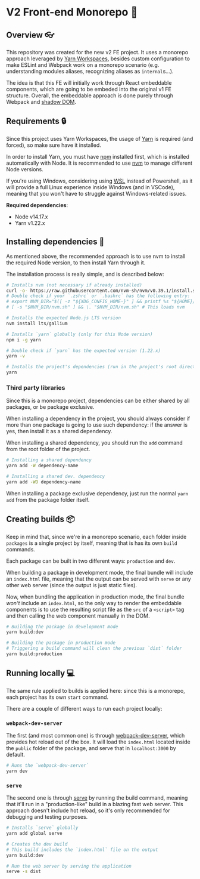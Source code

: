 # V2 Front-end Monorepo :muscle:

## Overview :eyeglasses:

This repository was created for the new v2 FE project. It uses a monorepo approach leveraged by [Yarn Workspaces](https://classic.yarnpkg.com/lang/en/docs/workspaces/), besides custom configuration to make ESLint and Webpack work on a monorepo scenario (e.g. understanding modules aliases, recognizing aliases as `internal`s...).

The idea is that this FE will initially work through React embeddable components, which are going to be embeded into the original v1 FE structure. Overall, the embeddable approach is done purely through Webpack and [shadow DOM](https://developer.mozilla.org/en-US/docs/Web/Web_Components/Using_shadow_DOM).

## Requirements :lock:

Since this project uses Yarn Workspaces, the usage of [Yarn](https://yarnpkg.com/) is required (and forced), so make sure have it installed.

In order to install Yarn, you must have [npm](https://npmjs.com/) installed first, which is installed automatically with Node. It is recommended to use [nvm](nvm.sh) to manage different Node versions.

If you're using Windows, considering using [WSL](https://docs.microsoft.com/en-us/windows/wsl/install) instead of Powershell, as it will provide a full Linux experience inside Windows (and in VSCode), meaning that you won't have to struggle against Windows-related issues.

**Required dependencies**:

- Node v14.17.x
- Yarn v1.22.x

## Installing dependencies :book:

As mentioned above, the recommended approach is to use nvm to install the required Node version, to then install Yarn through it.

The installation process is really simple, and is described below:

```sh
# Installs nvm (not necessary if already installed)
curl -o- https://raw.githubusercontent.com/nvm-sh/nvm/v0.39.1/install.sh | bash
# Double check if your `.zshrc` or `.bashrc` has the following entry:
# export NVM_DIR="$([ -z "${XDG_CONFIG_HOME-}" ] && printf %s "${HOME}/.nvm" || printf %s "${XDG_CONFIG_HOME}/nvm")"
# [ -s "$NVM_DIR/nvm.sh" ] && \. "$NVM_DIR/nvm.sh" # This loads nvm

# Installs the expected Node.js LTS version
nvm install lts/gallium

# Installs `yarn` globally (only for this Node version)
npm i -g yarn

# Double check if `yarn` has the expected version (1.22.x)
yarn -v

# Installs the project's dependencies (run in the project's root directory)
yarn
```

### Third party libraries

Since this is a monorepo project, dependencies can be either shared by all packages, or be package exclusive.

When installing a dependency in the project, you should always consider if more than one package is going to use such dependency: if the answer is yes, then install it as a shared dependency.

When installing a shared dependency, you should run the `add` command from the root folder of the project.

```sh
# Installing a shared dependency
yarn add -W dependency-name

# Installing a shared dev. dependency
yarn add -WD dependency-name
```

When installing a package exclusive dependency, just run the normal `yarn add` from the package folder itself.

## Creating builds :package:

Keep in mind that, since we're in a monorepo scenario, each folder inside `packages` is a single project by itself, meaning that is has its own `build` commands.

Each package can be built in two different ways: `production` and `dev`.

When building a package in development mode, the final bundle will include an `index.html` file, meaning that the output can be served with `serve` or any other web server (since the output is just static files).

Now, when bundling the application in production mode, the final bundle _won't_ include an `index.html`, so the only way to render the embeddable components is to use the resulting script file as the `src` of a `<script>` tag and then calling the web component manually in the DOM.

```sh
# Building the package in development mode
yarn build:dev

# Building the package in production mode
# Triggering a build command will clean the previous `dist` folder
yarn build:production
```

## Running locally :computer:

The same rule applied to builds is applied here: since this is a monorepo, each project has its own `start` command.

There are a couple of different ways to run each project locally:

### `webpack-dev-server`

The first (and most common one) is through [webpack-dev-server](https://www.npmjs.com/package/webpack-dev-server), which provides hot reload out of the box. It will load the `index.html` located inside the `public` folder of the package, and serve that in `localhost:3000` by default.

```sh
# Runs the `webpack-dev-server`
yarn dev
```

### `serve`

The second one is through [serve](https://github.com/vercel/serve) by running the build command, meaning that it'll run in a "production-like" build in a blazing fast web server. This approach doesn't include hot reload, so it's only recommended for debugging and testing purposes.

```sh
# Installs `serve` globally
yarn add global serve

# Creates the dev build
# This build includes the `index.html` file on the output
yarn build:dev

# Run the web server by serving the application
serve -s dist
```
